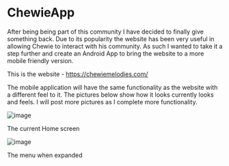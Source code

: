 # ChewieApp

After being being part of this community I have decided to finally give something back.
Due to its popularity the website has been very useful in allowing Chewie to interact with his community.
As such I wanted to take it a step further and create an Android App to bring the website to a more mobile friendly version.

This is the website - https://chewiemelodies.com/

The mobile application will have the same functionality as the website with a different feel to it. 
The pictures below show how it looks currently looks and feels. I will post more pictures as I complete more functionality.

![image](https://user-images.githubusercontent.com/18683870/167265653-474c51c7-764d-4945-83a6-c660f3762f47.png)

The current Home screen

![image](https://user-images.githubusercontent.com/18683870/167265677-bf3168ba-0162-43bf-bcd7-77f2b9e2b488.png)

The menu when expanded
